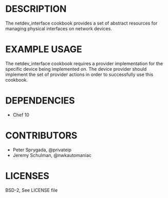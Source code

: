 # DESCRIPTION
The netdev_interface cookbook provides a set of abstract resources for managing physical interfaces on network devices.  

# EXAMPLE USAGE
The netdev_interface cookbook requires a provider implementation for the specific device being implemented on.  The device provider should implement the set of provider actions in order to successfully use this cookbook.

# DEPENDENCIES

  * Chef 10

# CONTRIBUTORS

  * Peter Sprygada, @privateip
  * Jeremy Schulman, @nwkautomaniac

# LICENSES

   BSD-2, See LICENSE file
